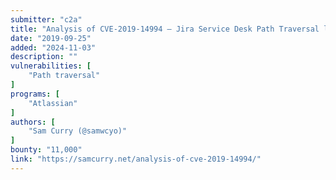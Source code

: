 ```yaml
---
submitter: "c2a"
title: "Analysis of CVE-2019-14994 – Jira Service Desk Path Traversal leads to Massive Information Disclosure"
date: "2019-09-25"
added: "2024-11-03"
description: ""
vulnerabilities: [
    "Path traversal"
]
programs: [
    "Atlassian"
]
authors: [
    "Sam Curry (@samwcyo)"
]
bounty: "11,000"
link: "https://samcurry.net/analysis-of-cve-2019-14994/"
---
```




